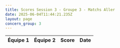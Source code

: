 ```yaml
---
title: Scores Session 3 - Groupe 3 - Matchs Aller
date: 2025-06-04T11:44:21.235Z
layout: page
concern_group: 3
---
```




| Équipe 1 | Équipe 2 | Score | Date |
|----------|----------|-------|------|

